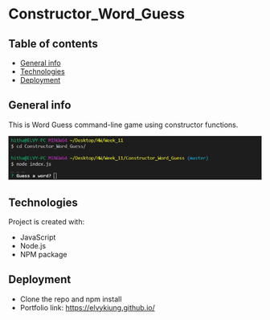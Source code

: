 # Constructor_Word_Guess

## Table of contents

- [General info](#general-info)
- [Technologies](#technologies)
- [Deployment](#Deployment)

## General info

This is Word Guess command-line game using constructor functions.

![screenshot](https://github.com/elvykiung/Constructor_Word_Guess/blob/master/ScreenShot.gif?raw=true)

## Technologies

Project is created with:

- JavaScript
- Node.js
- NPM package

## Deployment

- Clone the repo and npm install
- Portfolio link: https://elvykiung.github.io/
